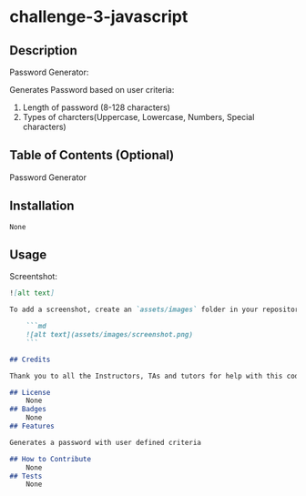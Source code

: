 # challenge-3-javascript

## Description

Password Generator:

Generates Password based on user criteria:

1) Length of password (8-128 characters)
2) Types of charcters(Uppercase, Lowercase, Numbers, Special characters)

## Table of Contents (Optional)

Password Generator

## Installation
    None
## Usage

Screentshot:

```md
![alt text]

To add a screenshot, create an `assets/images` folder in your repository and upload your screenshot to it. Then, using the relative filepath, add it to your README using the following syntax:

    ```md
    ![alt text](assets/images/screenshot.png)
    ```

## Credits

Thank you to all the Instructors, TAs and tutors for help with this coding project.

## License
    None
## Badges
    None
## Features

Generates a password with user defined criteria

## How to Contribute
    None
## Tests
    None